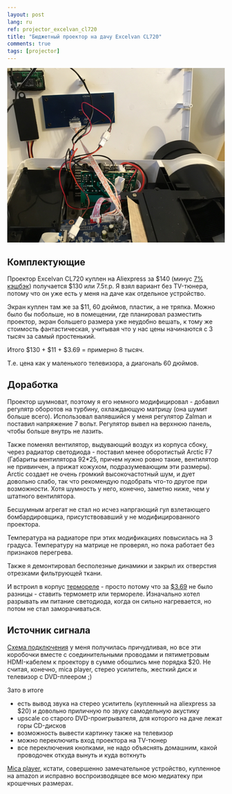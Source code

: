 ```yaml
---
layout: post
lang: ru
ref: projector_excelvan_cl720
title: "Бюджетный проектор на дачу Excelvan CL720"
comments: true
tags: [projector]
---
```


![](/images/excelvan_cl720_00001.png)

## Комплектующие

Проектор Excelvan CL720 куплен на Aliexpress за $140 (минус [7% кэшбэк](http://epngo.bz/cashback_index/tsvom5)) 
получается $130 или 7.5т.р.
Я взял вариант без TV-тюнера, потому что он уже есть у меня на даче как отдельное устройство.

Экран куплен там же за $11, 60 дюймов, пластик, а не тряпка. Можно было бы побольше, но в помещении, 
где планировал разместить проектор, экран большего размера уже неудобно вешать, к тому же стоимость 
фантастическая, учитывая что у нас цены начинаются с 3 тысяч за самый простенький.

Итого $130 + $11 + $3.69 = примерно 8 тысяч.

Т.е. цена как у маленького телевизора, а диагональ 60 дюймов.

## Доработка 

Проектор шумноват, поэтому я его немного модифицировал - добавил регулятр оборотов на турбину,
охлаждающую матрицу (она шумит больше всего). Использовал валявшийся у меня регулятор Zalman и
поставил напряжение 7 вольт. Регулятор вывел на верхнюю панель, чтобы больше внутрь не лазить.

Также поменял вентилятор, выдувающий воздух из корпуса сбоку, через радиатор светодиода - поставил менее
оборотистый Arctic F7 (Габариты вентилятора 92*25, причем нужно ровно такие, вентилятор не привинчен, 
а прижат кожухом, подразумевающим эти размеры).
Arctic создает не очень громкий высокочастотный шум, и дует довольно слабо, так что рекомендую подобрать 
что-то другое при возможности. Хотя шумность у него, конечно, заметно ниже, чем у штатного вентилятора.

Бесшумным агрегат не стал но исчез напргающий гул взлетающего бомбардировщика, присутствовавший
у не модифицированного проектора.

Температура на радиаторе при этих модификациях повысилась на 3 градуса. Температуру на матрице не проверял,
но пока работает без признаков перегрева.

Также я демонтировал бесполезные динамики и закрыл их отверстия отрезками фильтрующей ткани.

И встроил в корпус [термореле](/en/projector_thermostat.html) - просто потому что за 
[$3.69](https://www.aliexpress.com/item/Min-Microcomputer-Thermostat-Regulator-DC-12V-20A-Digital-Adjustable-Temperature-Controller-50-110C/32782920781.html)
не было разницы - ставить термометр или термореле.
Изначально хотел разрывать им питание светодиода, когда он сильно нагревается, но потом не стал заморачиваться.

## Источник сигнала

[Схема подключения](https://www.draw.io/#Hmasterandrey%2Fschemas%2Fmaster%2Fprojector.xml) 
у меня получилась причудливая, но все эти коробочки вместе с соединительными проводами и пятиметровым 
HDMI-кабелем к проектору в сумме обошлись мне порядка $20.
Не считая, конечно, mica player, стерео усилитель, жесткий диск и телевизор с DVD-плеером ;)

Зато в итоге 
* есть вывод звука на стерео усилитель (купленный на aliexpress за $20) и довольно 
приличную по звуку самодельную акустику
* upscale со старого DVD-проигрывателя, для которого на даче лежат горы CD-дисков
* возможность вывести картинку также на телевизор
* можно переключить вход проектора на TV-тюнер
* все переключения кнопками, не надо объяснять домашним, какой проводочек откуда вынуть и куда воткнуть

[Mica player](https://www.amazon.com/Micca-Full-HD-Portable-Digital-Player/dp/B008NO9RRM/ref=sr_1_1?ie=UTF8&qid=1496475226&sr=8-1&keywords=Mica+player), 
кстати, совершенно замечательное устройство, купленное на amazon и исправно воспроизводящее все мою медиатеку 
при крошечных размерах.